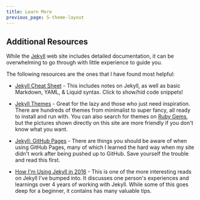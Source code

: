 ```yaml
---
title: Learn More
previous_page: 5-theme-layout
---
```


## Additional Resources
While the [Jekyll](http://jekyllrb.com/) web site includes detailed documentation, it can be overwhelming to go through with little experience to guide you.

The following resources are the ones that I have found most helpful:

- [Jekyll Cheat Sheet](https://learn.cloudcannon.com/jekyll-cheat-sheet/) - This includes notes on Jekyll, as well as basic Markdown, YAML, & Liquid syntax. Click to show/hid code snippets!

- [Jekyll Themes](http://jekyllthemes.org/) - Great for the lazy and those who just need inspiration.  There are hundreds of themes from minimalist to super fancy, all ready to install and run with.  You can also search for themes on [Ruby Gems](https://rubygems.org/search?utf8=%E2%9C%93&query=jekyll-theme), but the pictures shown directly on this site are more friendly if you don't know what you want.

- [Jekyll: GitHub Pages](http://jekyllrb.com/docs/github-pages/) - There are things you should be aware of when using GitHub Pages, many of which I learned the hard way when my site didn't work after being pushed up to GitHub.  Save yourself the trouble and read this first.

- [How I'm Using Jekyll in 2016](https://mademistakes.com/articles/using-jekyll-2016/) - This is one of the more interesting reads on Jekyll I've bumped into. It discusses one person's experiences and learnings over 4 years of working with Jekyll. While some of this goes deep for a beginner, it contains has many valuable tips.
